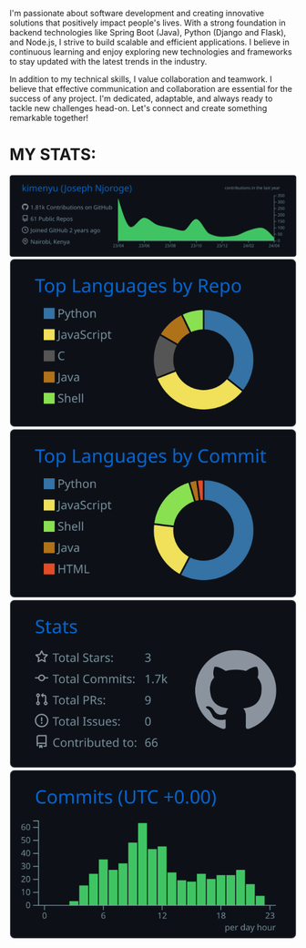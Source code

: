 I'm passionate about software development and creating innovative solutions that positively impact people's lives. With a strong foundation in backend technologies like Spring Boot (Java), Python (Django and Flask), and Node.js, I strive to build scalable and efficient applications. I believe in continuous learning and enjoy exploring new technologies and frameworks to stay updated with the latest trends in the industry.

In addition to my technical skills, I value collaboration and teamwork. I believe that effective communication and collaboration are essential for the success of any project. I'm dedicated, adaptable, and always ready to tackle new challenges head-on. Let's connect and create something remarkable together!

<!---
kimenyu/kimenyu is a ✨ special ✨ repository because its `README.md` (this file) appears on your GitHub profile.
You can click the Preview link to take a look at your changes.
--->





# MY STATS:
 
 
 [![](https://raw.githubusercontent.com/kimenyu/tutorial-snapshot/master/profile-summary-card-output/github_dark/0-profile-details.svg)](https://github.com/vn7n24fzkq/github-profile-summary-cards)
[![](https://raw.githubusercontent.com/kimenyu/tutorial-snapshot/master/profile-summary-card-output/github_dark/1-repos-per-language.svg)](https://github.com/vn7n24fzkq/github-profile-summary-cards) [![](https://raw.githubusercontent.com/kimenyu/tutorial-snapshot/master/profile-summary-card-output/github_dark/2-most-commit-language.svg)](https://github.com/vn7n24fzkq/github-profile-summary-cards)
[![](https://raw.githubusercontent.com/kimenyu/tutorial-snapshot/master/profile-summary-card-output/github_dark/3-stats.svg)](https://github.com/vn7n24fzkq/github-profile-summary-cards) [![](https://raw.githubusercontent.com/kimenyu/tutorial-snapshot/master/profile-summary-card-output/github_dark/4-productive-time.svg)](https://github.com/vn7n24fzkq/github-profile-summary-cards)

